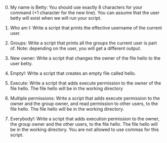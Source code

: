 0. My name is Betty:
You should use exactly 8 characters for your command (+1 character for the new line).
You can assume that the user betty will exist when we will run your script.

1. Who am I:
Write a script that prints the effective username of the current user.

2. Groups:
Write a script that prints all the groups the current user is part of.
Note: depending on the user, you will get a different output.

3. New owner:
Write a script that changes the owner of the file hello to the user betty.

4. Empty!:
Write a script that creates an empty file called hello.

5. Execute:
Write a script that adds execute permission to the owner of the file hello.
The file hello will be in the working directory

6. Multiple permissions:
Write a script that adds execute permission to the owner and the group owner, and read permission to other users, to the file hello.
The file hello will be in the working directory.

7. Everybody!:
Write a script that adds execution permission to the owner, the group owner and the other users, to the file hello.
The file hello will be in the working directory.
You are not allowed to use commas for this script.

